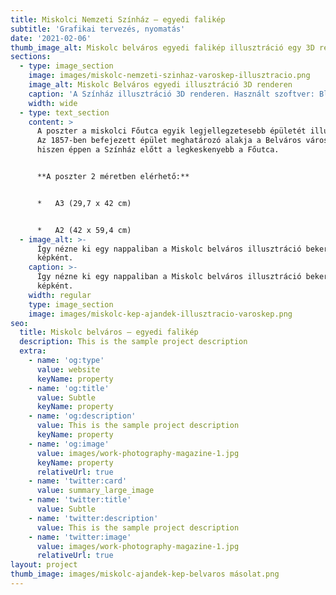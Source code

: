 ```yaml
---
title: Miskolci Nemzeti Színház – egyedi falikép
subtitle: 'Grafikai tervezés, nyomatás'
date: '2021-02-06'
thumb_image_alt: Miskolc belváros egyedi falikép illusztráció egy 3D renderen
sections:
  - type: image_section
    image: images/miskolc-nemzeti-szinhaz-varoskep-illusztracio.png
    image_alt: Miskolc Belváros egyedi illusztráció 3D renderen
    caption: 'A Színház illusztráció 3D renderen. Használt szoftver: Blender'
    width: wide
  - type: text_section
    content: >
      A poszter a miskolci Főutca egyik legjellegzetesebb épületét illusztrálja.
      Az 1857-ben befejezett épület meghatározó alakja a Belváros városképének,
      hiszen éppen a Színház előtt a legkeskenyebb a Főutca.


      **A poszter 2 méretben elérhető:**


      *   A3 (29,7 x 42 cm)


      *   A2 (42 x 59,4 cm)
  - image_alt: >-
      Így nézne ki egy nappaliban a Miskolc belváros illusztráció bekeretezett
      képként.
    caption: >-
      Így nézne ki egy nappaliban a Miskolc belváros illusztráció bekeretezett
      képként.
    width: regular
    type: image_section
    image: images/miskolc-kep-ajandek-illusztracio-varoskep.png
seo:
  title: Miskolc belváros – egyedi falikép
  description: This is the sample project description
  extra:
    - name: 'og:type'
      value: website
      keyName: property
    - name: 'og:title'
      value: Subtle
      keyName: property
    - name: 'og:description'
      value: This is the sample project description
      keyName: property
    - name: 'og:image'
      value: images/work-photography-magazine-1.jpg
      keyName: property
      relativeUrl: true
    - name: 'twitter:card'
      value: summary_large_image
    - name: 'twitter:title'
      value: Subtle
    - name: 'twitter:description'
      value: This is the sample project description
    - name: 'twitter:image'
      value: images/work-photography-magazine-1.jpg
      relativeUrl: true
layout: project
thumb_image: images/miskolc-ajandek-kep-belvaros másolat.png
---
```


